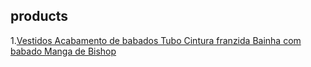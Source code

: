 
## products

1.[Vestidos Acabamento de babados Tubo Cintura franzida Bainha com babado Manga de Bishop](https://br.shein.com/Frill-Trim-Ruched-Shirred-Waist-Ruffle-Hem-Bishop-Sleeve-Dress-p-12280689-cat-1727.html?src_identifier=fc%3DWomen%60sc%3DNOVIDADES%60tc%3D0%60oc%3D0%60ps%3Dtab01navbar01%60jc%3Durl_https%253A%252F%252Fbr.shein.com%252Fnew%252FWHATS-NEW-sc-00255950.html&src_module=topcat&src_tab_page_id=page_real_class1670784746858&mallCode=1&scici=navbar_WomenHomePage~~tab01navbar01~~1~~webLink~~~~0)